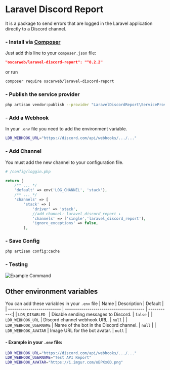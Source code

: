 # Laravel Discord Report

It is a package to send errors that are logged in the Laravel application directly to a Discord channel.

### - Install vía [Composer](https://packagist.org/packages/oscarweb/laravel-discord-report "Composer")
Just add this line to your `composer.json` file:
```json
"oscarweb/laravel-discord-report": "^0.2.2"
```
or run

```sh
composer require oscarweb/laravel-discord-report
```

### - Publish the service provider
```sh
php artisan vendor:publish --provider "LaravelDiscordReport\ServiceProvider"
```

### - Add a Webhook
In your ```.env``` file you need to add the environment variable.
```sh
LDR_WEBHOOK_URL="https://discord.com/api/webhooks/.../..."
```

### - Add Channel
You must add the new channel to your configuration file.
```php
# /config/loggin.php

return [
    /** ... */
    'default' => env('LOG_CHANNEL', 'stack'),
    /** ... */
    'channels' => [
        'stack' => [
            'driver' => 'stack',
            //add channel: laravel_discord_report ↓
            'channels' => ['single','laravel_discord_report'], 
            'ignore_exceptions' => false,
        ],
```

### - Save Config
```sh
php artisan config:cache
```
### - Testing

![Example Command](https://oscarweb.com.ar/github/laravel-discord-report/screenshot_laravel_discord_report.png "Example Command")

## Other environment variables
You can add these variables in your ```.env``` file
| Name                       | Description                             | Default     |
| -------------------------- | --------------------------------------- | -----------:|
| ```LDR_DISABLED ```        | Disable sending messages to Discord.    | ```false``` |
| ```LDR_WEBHOOK_URL```      | Discord channel webhook URL.            |  ```null``` |
| ```LDR_WEBHOOK_USERNAME``` | Name of the bot in the Discord channel. |  ```null``` |
| ```LDR_WEBHOOK_AVATAR```   | Image URL for the bot avatar.           |  ```null``` |

#### - Example in your ```.env``` file:
```sh
LDR_WEBHOOK_URL="https://discord.com/api/webhooks/.../..."
LDR_WEBHOOK_USERNAME="Test API Report"
LDR_WEBHOOK_AVATAR="https://i.imgur.com/oBPXx0D.png"
```